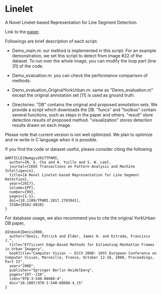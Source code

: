 # Linelet
A Novel Linelet-based Representation for Line Segment Detection.

Link to the <a href='http://ieeexplore.ieee.org/document/7926451/'>paper</a>.

Followings are brief description of each script.

- Demo_main.m: our method is implemented in this script. For an example demonstration, we set this script to detect from image #22 of the dataset. To run over the whole image, you can modify the loop part (line 31) of the code.

- Demo_evaluation.m: you can check the performance comparison of methods. 

- Demo_evaluation_OriginalYorkUrban.m: same as "Demo_evaluation.m" except the original annotation set [11] is used as ground truth. 

- Directories: "DB" contains the original and proposed annotation sets. We provide a script which downloads the DB. "funcs" and "toolbox" contain several functions, such as steps in the paper and others. "result" store detection results of proposed method. "visualization" stores detection results drawn on each image.

Please note that current version is not well optimized. We plan to optimize and re-write in C language when it is possible.

If you find the code or dataset useful, please consider citing the following

```
@ARTICLE{Namgyu2017TPAMI, 
  author={N. G. Cho and A. Yuille and S. W. Lee}, 
  journal={IEEE Transactions on Pattern Analysis and Machine Intelligence}, 
  title={A Novel Linelet-based Representation for Line Segment Detection}, 
  year={2017}, 
  volume={PP}, 
  number={99}, 
  pages={1-1}, 
  doi={10.1109/TPAMI.2017.2703841}, 
  ISSN={0162-8828}
}
```

For database usage, we also recommend you to cite the original YorkUrban DB paper,

```
@Inbook{Denis2008,
  author="Denis, Patrick and Elder, James H. and Estrada, Francisco J.",
  title="Efficient Edge-Based Methods for Estimating Manhattan Frames in Urban Imagery",
  bookTitle="Computer Vision -- ECCV 2008: 10th European Conference on Computer Vision, Marseille, France, October 12-18, 2008, Proceedings, Part II",
  year="2008",
  publisher="Springer Berlin Heidelberg",
  pages="197--210",
  isbn="978-3-540-88688-4",
  doi="10.1007/978-3-540-88688-4_15"
}
```
